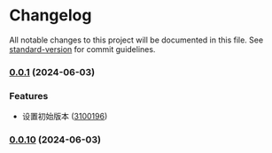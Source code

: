 # Changelog

All notable changes to this project will be documented in this file. See [standard-version](https://github.com/conventional-changelog/standard-version) for commit guidelines.

### [0.0.1](https://github.com/tedming9527/typeof/compare/v0.0.10...v0.0.1) (2024-06-03)


### Features

* 设置初始版本 ([3100196](https://github.com/tedming9527/typeof/commit/31001964f67275c3ed8ba53ca8918bf7679ef747))

### [0.0.10](https://github.com/tedming9527/typeof/compare/v0.0.9...v0.0.10) (2024-06-03)
